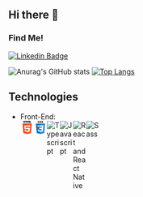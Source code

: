 ## Hi there 👋
### Find Me!
[![Linkedin Badge](https://img.shields.io/badge/linkedin-%230077B5.svg?&style=for-the-badge&logo=linkedin&logoColor=white)](https://www.linkedin.com/in/lucasleal2001/)


![Anurag's GitHub stats](https://github-readme-stats.vercel.app/api?username=LucasXXI&count_private=true&theme=react&show_icons=true)
[![Top Langs](https://github-readme-stats.vercel.app/api/top-langs/?username=LucasXXI&theme=react&show_icons=true)](https://github.com/anuraghazra/github-readme-stats)

## Technologies
- Front-End: <div>
    <img align="left" alt="HTML5" width="26px" src="https://raw.githubusercontent.com/github/explore/80688e429a7d4ef2fca1e82350fe8e3517d3494d/topics/html/html.png" />
    <img align="left" alt="CSS3" width="26px" src="https://raw.githubusercontent.com/github/explore/80688e429a7d4ef2fca1e82350fe8e3517d3494d/topics/css/css.png" />
    <img align="left" alt="Typescript" width="26px" src="https://www.vectorlogo.zone/logos/typescriptlang/typescriptlang-icon.svg"/> 
    <img align="left" alt="Javascript" width="26px" src="https://seeklogo.com/images/J/javascript-js-logo-2949701702-seeklogo.com.png"/> 
    <img align="left" alt="React and React Native" width="26px" src="https://www.vectorlogo.zone/logos/reactjs/reactjs-icon.svg"/>
    <img align="left" alt="Sass" width="26px" src="https://cdn.worldvectorlogo.com/logos/sass-1.svg"/>

<!--
**LucasXXI/LucasXXI** is a ✨ _special_ ✨ repository because its `README.md` (this file) appears on your GitHub profile.

Here are some ideas to get you started:

- 🔭 I’m currently working on ...
- 🌱 I’m currently learning ...
- 👯 I’m looking to collaborate on ...
- 🤔 I’m looking for help with ...
- 💬 Ask me about ...
- 📫 How to reach me: ...
- 😄 Pronouns: ...
- ⚡ Fun fact: ...
-->
